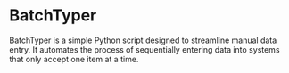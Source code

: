 # BatchTyper
BatchTyper is a simple Python script designed to streamline manual data entry. It automates the process of sequentially entering data into systems that only accept one item at a time.
